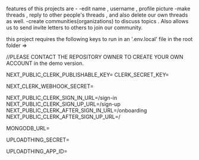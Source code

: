 features of this projects are -
-edit name , username , profile picture
-make threads , reply to other people's threads ,  and also delete our own threads as well.
-create communities(organizations) to discuss topics . Also allows us to send invite letters to others to join our community.






this project requires the following keys to run in an '.env.local' file in the root folder =>

//PLEASE CONTACT THE REPOSITORY OWNER TO CREATE YOUR OWN ACCOUNT in the demo version.

NEXT_PUBLIC_CLERK_PUBLISHABLE_KEY=
CLERK_SECRET_KEY=

NEXT_CLERK_WEBHOOK_SECRET=

NEXT_PUBLIC_CLERK_SIGN_IN_URL=/sign-in
NEXT_PUBLIC_CLERK_SIGN_UP_URL=/sign-up
NEXT_PUBLIC_CLERK_AFTER_SIGN_IN_URL=/onboarding
NEXT_PUBLIC_CLERK_AFTER_SIGN_UP_URL=/

MONGODB_URL=

UPLOADTHING_SECRET=

UPLOADTHING_APP_ID=
